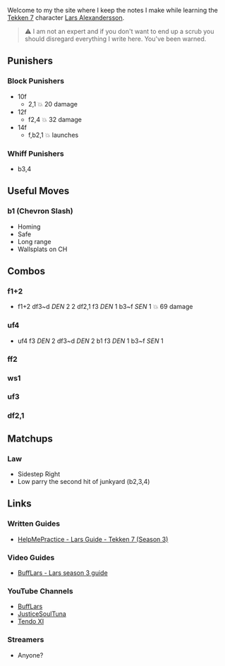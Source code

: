 Welcome to my the site where I keep the notes I make while learning the [Tekken 7](https://en.wikipedia.org/wiki/Tekken_7) character [Lars Alexandersson](https://en.wikipedia.org/wiki/Lars_Alexandersson).

> :warning: I am not an expert and if you don't want to end up a scrub you should disregard everything I write here. You've been warned.

## Punishers

### Block Punishers

- 10f
  - 2,1 :boom: 20 damage
- 12f
  - f2,4 :boom: 32 damage
- 14f
  - f,b2,1 :boom: launches

### Whiff Punishers

- b3,4

## Useful Moves

### b1 (Chevron Slash)

- Homing
- Safe
- Long range
- Wallsplats on CH

## Combos

### f1+2

- f1+2 df3\~d *DEN* 2 2 df2,1 f3 *DEN* 1 b3\~f *SEN* 1 :boom: 69 damage

### uf4

- uf4 f3 *DEN* 2 df3\~d *DEN* 2 b1 f3 *DEN* 1 b3\~f *SEN* 1

### ff2

### ws1

### uf3

### df2,1

## Matchups

### Law

- Sidestep Right
- Low parry the second hit of junkyard (b2,3,4)

## Links

### Written Guides

- [HelpMePractice - Lars Guide - Tekken 7 (Season 3)](https://docs.google.com/document/d/1OUvKXID4n4a2XuFL7qJWBLlU_3C6rBu_Cb4MxWHrP5o/edit?usp=drivesdk)

### Video Guides

- [BuffLars - Lars season 3 guide](https://www.youtube.com/watch?v=60D7B4Sk1e0)

### YouTube Channels

- [BuffLars](https://www.youtube.com/user/JFRAC601)
- [JusticeSoulTuna](https://www.youtube.com/user/TheSoulOfBasement15)
- [Tendo XI](https://www.youtube.com/user/SuperNicksonic)

### Streamers

- Anyone?
